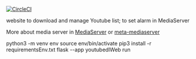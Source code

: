 
[![CircleCI](https://img.shields.io/circleci/build/github/bartek56/youtubedl-web)](https://app.circleci.com/pipelines/github/bartek56/youtubedl-web)


website to download and manage Youtube list; to set alarm in MediaServer


More about media server in  [MediaServer](https://github.com/bartek56/mediaserver) or [meta-mediaserver](https://github.com/bartek56/meta-mediaserver)

python3 -m venv env
source env/bin/activate
pip3 install -r requirementsEnv.txt
flask --app youtubedlWeb run